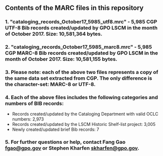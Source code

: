 ## Contents of the MARC files in this repository
###  1. "cataloging_records_October17_5985_utf8.mrc" - 5,985 CGP UTF-8 Bib records created/updated by GPO LSCM in the month of October 2017. Size: 10,581,364 bytes.
###  2. "cataloging_records_October17_5985_marc8.mrc" - 5,985 CGP MARC-8 Bib records created/updated by GPO LSCM in the month of October 2017. Size: 10,581,155 bytes.
###  3. Please note: each of the above two files represents a copy of the same data set extracted from CGP. The only difference is the character-set: MARC-8 or UTF-8.
###  4. Each of the above files includes the following categories and numbers of BIB records:

*  Records created/updated by the Cataloging Department with valid OCLC numbers: 2,973
*  Records created/updated by the LSCM Historic Shelf-list project: 3,005
*  Newly created/updated brief Bib records:  7

###  5. For further questions or help, contact Fang Gao <fgao@gpo.gov> or Stephen Kharfen <skharfen@gpo.gov>.   


